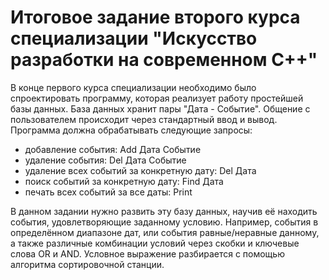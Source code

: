 # Итоговое задание второго курса специализации "Искусство разработки на современном C++"

В конце первого курса специализации необходимо было спроектировать программу, которая реализует работу простейшей базы данных. База данных хранит пары "Дата - Событие". Общение с пользователем происходит через стандартный ввод и вывод.
Программа должна обрабатывать следующие запросы:
- добавление события:                        Add Дата Событие
- удаление события:                          Del Дата Событие
- удаление всех событий за конкретную дату:  Del Дата
- поиск событий за конкретную дату:          Find Дата
- печать всех событий за все даты:           Print

В данном задании нужно развить эту базу данных, научив её находить события, удовлетворяющие заданному условию. Например, события в определённом диапазоне дат, или события равные/неравные данному, а также различные комбинации условий через скобки и ключевые слова OR и AND. Условное выражение разбирается с помощью алгоритма сортировочной станции.
